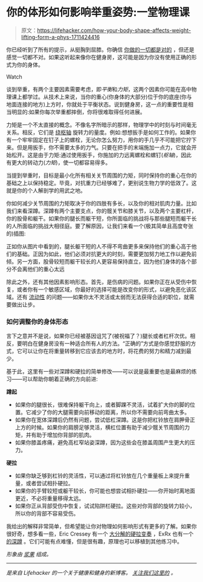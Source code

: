 # 你的体形如何影响举重姿势:一堂物理课

> 原文：<https://lifehacker.com/how-your-body-shape-affects-weight-lifting-form-a-phys-1711424416>

你已经听到了所有的提示，从挺胸到屈膝。你确信 [你做的一切都是对的](http://vitals.lifehacker.com/all-about-lifting-form-what-to-worry-about-and-what-n-1692058974) ，但还是感觉一切都不对。如果这听起来像你在健身房，这可能是因为你没有使用正确的形式为你的身体。

Watch

谈到举重，有两个主要因素需要考虑，即*平衡*和*力矩*，这两个因素你可能在高中物理课上都学过。从技术上来说，当你的重心(你身体的大部分)位于你的底座(你与地面连接的地方)上方时，你就处于平衡状态。说到健身房，这一点的重要性是相当明显的:如果你每次举重都摔倒，你将很难取得任何进展。

力矩是一个不太直接的概念。不像名字所暗示的那样，物理学中的时刻与时间毫无关系。相反，它们是 [绕枢轴](https://en.wikipedia.org/wiki/Moment_(physics)) 旋转力的量度。例如:想想扳手是如何工作的。如果你有一个牢牢固定在钉子上的螺栓，无论你怎么努力，用你的手几乎不可能把它拧下来。但是用扳手，你不需要太多的力气。只要在把手的末端施加一点力，它就会开始松开。这是由于力矩:通过使用扳手，你施加的力远离螺栓和螺钉(*枢轴*)，因此有更大的转动力(*力矩*)，使一切都容易得多。

当提到举重时，目标是最小化所有相关关节周围的力矩，同时保持你的重心在你的基础之上以保持稳定。毕竟，对抗重力已经够难了，更别说生物力学的低效了。这就是你的个人解剖学的用武之地。

你如何减少关节周围的力矩取决于你的四肢有多长，以及你的相对肌肉力量。比如我们来看深蹲。深蹲有两个主要支点，你的髋关节和膝关节，以及两个主要杠杆，你的股骨和躯干。如果你的腿长而躯干短，你所面临的挑战将与那些腿短而躯干长的人所面临的挑战大相径庭。要了解原因，让我们来看一个(极其简单且高度夸张的)插图:

正如你从图片中看到的，腿长躯干短的人不得不弯曲更多来保持他们的重心高于他们的基础。正因为如此，他们必须对抗更大的时刻，需要更加努力地工作以避免前倾。另一方面，股骨较短而躯干较长的人更容易保持直立，因为他们身体的各个部分不会离他们的重心太远

除此之外，还有其他因素影响形态。首先，是伤病的问题。如果你正在从受伤中恢复，或者你有一个敏感区域，你最好的选择可能是改变你的形式，以避免恶化该区域。还有 [流动性](http://vitals.lifehacker.com/mobility-vs-flexibility-the-difference-and-what-to-tra-1708380436) 的问题——如果你太不灵活或太弱而无法获得合适的职位，就需要做出让步。

### 如何调整你的身体形态

言下之意并不是说，如果你已经被基因诅咒了(被祝福了？)腿长或者杠杆次优。相反，要明白在健身房没有一种适合所有人的方法。“正确的”方式是你感觉舒服的方式，它可以让你在将重量转移到它应该去的地方时，将花费的努力和精力减到最少。

基于此，这里有一些对深蹲和硬拉的简单修改——可以说是最重要也是最麻烦的练习——可以帮助你朝着正确的方向前进:

**蹲起**

*   如果你的腿很长，很难保持躯干向上，或者脚踝不灵活，试着扩大你的脚的位置。它减少了你的大腿需要向前移动的距离，所以你不需要向前弯曲太多。
*   如果你在宽体深蹲后仍然有问题，尝试低杠深蹲。这是你把杠铃放在肩胛骨正上方的时候。如果你的肩膀足够灵活，横杠位置有助于减少髋关节周围的力矩，并有助于增加你背部的肌肉。
*   如果你膝盖疼痛，避免高杠窄站姿深蹲，因为这些会在膝盖周围产生更大的压力。

**硬拉**

*   如果你缺乏够到杠铃的灵活性，可以通过将杠铃放在几个重量板上来提升重量，或者尝试相扑硬拉。
*   如果你的手臂较短或躯干较长，你可能也想尝试相扑硬拉——你开始时离地面更近，不必将重量移得太远。
*   如果你正从背部受伤中恢复，试试陷阱栏硬拉。这些对你背部的旋转力较小，所以你的背部不容易受伤。

我给出的解释非常简单，但希望能让你对物理如何影响形式有更多的了解。如果你很好奇，想多看一些，Eric Cressey 有一个 [大分解的硬拉变奏](http://www.ericcressey.com/how-to-deadlift-which-variation-is-right-for-you-1) ，ExRx 也有一个 [的深蹲](http://www.exrx.net/Kinesiology/Squats.html) 。它们可能有点难懂，但是很有趣，原理也可以移植到其他练习中。

*形象由* [*浆果*](http://twitter.com/carpwords) *组成。*

* * *

[](http://vitals.lifehacker.com/)**是来自 Lifehacker 的一个关于健康和健身的新博客。* [*关注我们这里的*](https://twitter.com/VitalsLH) *。**
